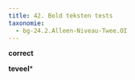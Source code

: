 ```yaml
---
title: 42. Bold teksten tests
taxonomie:
  - bg-24.2.Alleen-Niveau-Twee.OI
---
```


**correct**

****teveel*****
